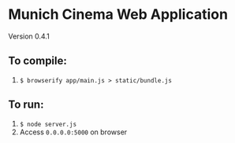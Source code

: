 # Munich Cinema Web Application

Version 0.4.1

## To compile:
1. `$ browserify app/main.js > static/bundle.js`

## To run:
1. `$ node server.js`
1. Access `0.0.0.0:5000` on browser
